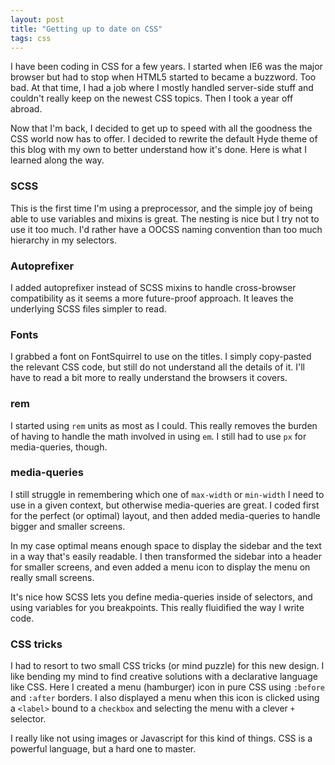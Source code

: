 ```yaml
---
layout: post
title: "Getting up to date on CSS"
tags: css
---
```


I have been coding in CSS for a few years. I started when IE6 was the major
browser but had to stop when HTML5 started to became a buzzword. Too bad. At
that time, I had a job where I mostly handled server-side stuff and couldn't
really keep on the newest CSS topics. Then I took a year off abroad.

Now that I'm back, I decided to get up to speed with all the goodness the CSS
world now has to offer. I decided to rewrite the default Hyde theme of this blog
with my own to better understand how it's done. Here is what I learned along
the way.

### SCSS

This is the first time I'm using a preprocessor, and the simple joy of being
able to use variables and mixins is great. The nesting is nice but I try not to
use it too much. I'd rather have a OOCSS naming convention than too much
hierarchy in my selectors.

### Autoprefixer

I added autoprefixer instead of SCSS mixins to handle cross-browser
compatibility as it seems a more future-proof approach. It leaves the
underlying SCSS files simpler to read.

### Fonts

I grabbed a font on FontSquirrel to use on the titles. I simply copy-pasted the
relevant CSS code, but still do not understand all the details of it. I'll have
to read a bit more to really understand the browsers it covers.

### rem

I started using `rem` units as most as I could. This really removes the burden
of having to handle the math involved in using `em`. I still had to use `px`
for media-queries, though.

### media-queries

I still struggle in remembering which one of `max-width` or `min-width` I need
to use in a given context, but otherwise media-queries are great. I coded first
for the perfect (or optimal) layout, and then added media-queries to handle
bigger and smaller screens.

In my case optimal means enough space to display the sidebar and the text in
a way that's easily readable. I then transformed the sidebar into a header for
smaller screens, and even added a menu icon to display the menu on really small
screens.

It's nice how SCSS lets you define media-queries inside of selectors, and using
variables for you breakpoints. This really fluidified the way I write code.

### CSS tricks

I had to resort to two small CSS tricks (or mind puzzle) for this new design.
I like bending my mind to find creative solutions with a declarative language
like CSS. Here I created a menu (hamburger) icon in pure CSS using `:before`
and `:after` borders. I also displayed a menu when this icon is clicked using
a `<label>` bound to a `checkbox` and selecting the menu with a clever `+`
selector. 

I really like not using images or Javascript for this kind of things. CSS is
a powerful language, but a hard one to master.
